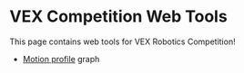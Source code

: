 # VEX Competition Web Tools

This page contains web tools for VEX Robotics Competition!
* [Motion profile](./motion-profile/) graph

